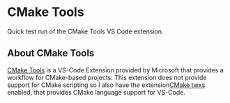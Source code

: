 # CMake Tools

Quick test run of the CMake Tools VS Code extension.

## About CMake Tools

[CMake Tools](https://marketplace.visualstudio.com/items?itemName=ms-vscode.cmake-tools) is a VS-Code Extension provided by Microsoft that provides a workflow for CMake-based projects. This extension does not provide support for CMake scripting so I also have the extension[CMake twxs](https://marketplace.visualstudio.com/items?itemName=twxs.cmake) enabled, that provides CMake language support for VS-Code.
